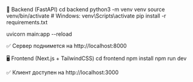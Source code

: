 🔧 Backend (FastAPI)
cd backend
python3 -m venv venv
source venv/bin/activate   # Windows: venv\Scripts\activate
pip install -r requirements.txt

uvicorn main:app --reload


✅ Сервер поднимется на http://localhost:8000

🖥️ Frontend (Next.js + TailwindCSS)
cd frontend
npm install
npm run dev


✅ Клиент доступен на http://localhost:3000
